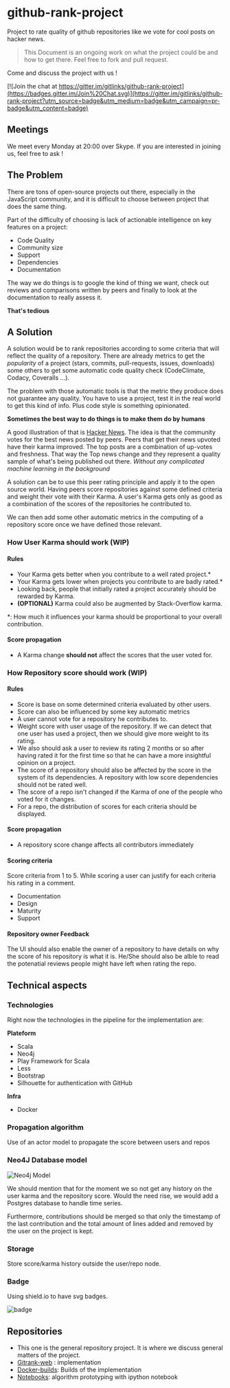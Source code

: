 # github-rank-project
Project to rate quality of github repositories like we vote for cool posts on hacker news.

> This Document is an ongoing work on what the project could be and how to get there.
> Feel free to fork and pull request.

Come and discuss the project with us !

[![Join the chat at https://gitter.im/gitlinks/github-rank-project](https://badges.gitter.im/Join%20Chat.svg)](https://gitter.im/gitlinks/github-rank-project?utm_source=badge&utm_medium=badge&utm_campaign=pr-badge&utm_content=badge)

## Meetings
We meet every Monday at 20:00 over Skype. If you are interested in joining us, feel free to ask !

## The Problem
There are tons of open-source projects out there, especially in the JavaScript community, and it is difficult to choose between project that does the same thing.

Part of the difficulty of choosing is lack of actionable intelligence on key features on a project:

* Code Quality
* Community size
* Support
* Dependencies
* Documentation

The way we do things is to google the kind of thing we want, check out reviews and comparisons written by peers and finally to look at the documentation to really assess it.

**That's tedious**

## A Solution
A solution would be to rank repositories according to some criteria that will reflect the quality of a repository. There are already metrics to get the *popularity* of a project (stars, commits, pull-requests, issues, downloads) some others to get some automatic code quality check (CodeClimate, Codacy, Coveralls ...).

The problem with those automatic tools is that the metric they produce does not guarantee any quality. You have to use a project, test it in the real world to get this kind of info. Plus code style is something opinionated.

**Sometimes the best way to do things is to make them do by humans**

A good illustration of that is [Hacker News](https://news.ycombinator.com/). The idea is that the community votes for the best news posted by peers. Peers that get their news upvoted have their karma improved. The top posts are a combination of up-votes and freshness. That way the Top news change and they represent a quality sample of what's being published out there. *Without any complicated machine learning in the background*

A solution can be to use this peer rating principle and apply it to the open source world. Having peers score repositories against some defined criteria and weight their vote with their Karma. A user's Karma gets only as good as a combination of the scores of the repositories he contributed to.

We can then add some other automatic metrics in the computing of a repository score once we have defined those relevant.

### How User Karma should work (WIP)
#### Rules
* Your Karma gets better when you contribute to a well rated project.*
* Your Karma gets lower when projects you contribute to are badly rated.*
* Looking back, people that initially rated a project accurately should be rewarded by Karma.
* **(OPTIONAL)** Karma could also be augmented by Stack-Overflow karma.

*: How much it influences your karma should be proportional to your overall contribution.

#### Score propagation
* A Karma change **should not** affect the scores that the user voted for.

### How Repository score should work (WIP)
#### Rules
* Score is base on some determined criteria evaluated by other users.
* Score can also be influenced by some key automatic metrics
* A user cannot vote for a repository he contributes to.
* Weight score with user usage of the repository. If we can detect that one user has used a project, then we should give more weight to its rating.
* We also should ask a user to review its rating 2 months or so after having rated it for the first time so that he can have a more insightful opinion on a project.
* The score of a repository should also be affected by the score in the system of its dependencies. A repository with low score dependencies should not be rated well.
* The score of a repo isn't changed if the Karma of one of the people who voted for it changes.
* For a repo, the distribution of scores for each criteria should be displayed.

#### Score propagation
* A repository score change affects all contributors immediately

#### Scoring criteria
Score criteria from 1 to 5. While scoring a user can justify for each criteria his rating in a comment.

* Documentation
* Design
* Maturity
* Support

#### Repository owner Feedback
The UI should also enable the owner of a repository to have details on why the score of his repository is what it is. He/She should also be alble to read the potenatial reviews people might have left when rating the repo.

## Technical aspects

### Technologies
Right now the technologies in the pipeline for the implementation are:

**Plateform**

* Scala
* Neo4j
* Play Framework for Scala
* Less
* Bootstrap
* Silhouette for authentication with GitHub

**Infra**

* Docker

### Propagation algorithm
Use of an actor model to propagate the score between users and repos

### Neo4J Database model
![Neo4j Model](https://docs.google.com/drawings/d/1rwcvb2adpUhAopaPPc2P3KJ6-3NBPEttNSc0vwCOH88/pub?w=1145&h=732)

We should mention that for the moment we so not get any history on the user karma and the repository score. Would the need rise, we would add a Postgres database to handle time series.

Furthermore, contributions should be merged so that only the timestamp of the last contribution and the total amount of lines added and removed by the user on the project is kept.

### Storage
Store score/karma history outside the user/repo node.

### Badge

Using shield.io to have svg badges.

![badge](https://img.shields.io/badge/gitrank%20score-3%2F5-yellow.svg)

## Repositories

* This one is the general repository project. It is where we discuss general matters of the project.
* [Gitrank-web](https://github.com/gitlinks/gitrank-web) : implementation
* [Docker-builds](https://github.com/gitlinks/docker-builds): Builds of the implementation
* [Notebooks](https://github.com/gitlinks/notebooks): algorithm prototyping with ipython notebook
